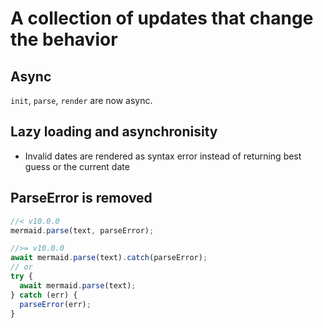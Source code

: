 # A collection of updates that change the behavior

## Async

`init`, `parse`, `render` are now async.

## Lazy loading and asynchronisity

- Invalid dates are rendered as syntax error instead of returning best guess or the current date

## ParseError is removed

```js
//< v10.0.0
mermaid.parse(text, parseError);

//>= v10.0.0
await mermaid.parse(text).catch(parseError);
// or
try {
  await mermaid.parse(text);
} catch (err) {
  parseError(err);
}
```

